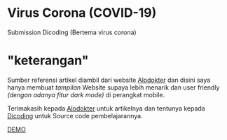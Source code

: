 # Virus Corona (COVID-19)

Submission Dicoding (Bertema virus corona)

# "keterangan"

Sumber referensi artikel diambil dari website [Alodokter](https://www.alodokter.com/) dan disini saya hanya membuat _tampilan_ Website supaya lebih menarik dan user friendly _(dengan adanya fitur dark mode)_ di perangkat mobile.

Terimakasih kepada [Alodokter](https://www.alodokter.com/) untuk artikelnya dan tentunya kepada [Dicoding](https://www.dicoding.com/) untuk Source code pembelajarannya.

[DEMO](https://khasogi27.github.io/covid-19/)
